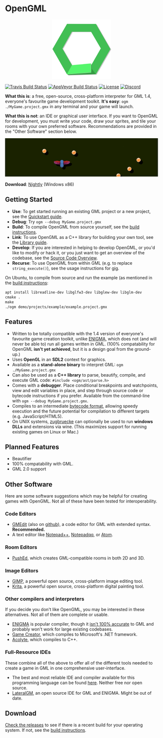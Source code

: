 # OpenGML

<p align="center"><img src="./etc/logo-alpha-small.png" /></p>

[![Travis Build Status](https://travis-ci.com/maiple/opengml.svg?branch=master)](https://travis-ci.com/maiple/opengml)
[![AppVeyor Build Status](https://ci.appveyor.com/api/projects/status/github/maiple/opengml?svg=true)](https://ci.appveyor.com/project/maiple/opengml)
[![License](https://img.shields.io/github/license/maiple/opengml?svg=true)](./LICENSE)
[![Discord](https://img.shields.io/discord/708407305833676960?svg=true)](https://discord.gg/3aztsGj)

**What this is**: a free, open-source, cross-platform interpreter for GML 1.4, everyone's favourite game development toolkit. **It's easy**: `ogm ./MyGame.project.gmx` in any terminal and your game will launch.

**What this is not**: an IDE or graphical user interface. If you want to OpenGML for development, you must write your code, draw your sprites, and tile your rooms with your own preferred software. Recommendations are provided in the "Other Software" section below.

<p align="center"><img src="./etc/example-game.gif" /></p>

**Download**: [Nightly](https://ci.appveyor.com/api/projects/maiple/opengml/artifacts/ogm-win32.zip) (Windows x86)

## Getting Started

- **Use**: To get started running an existing GML project or a new project, see the [Quickstart guide](./QUICKSTART.md).
- **Debug**: Try `ogm --debug MyGame.project.gmx`
- **Build**: To compile OpenGML from source yourself, see the [build instructions](./BUILD.md).
- **Link**: To use OpenGML as a C++ library for building your own tool, see the [Library guide](./LIBRARY.md).
- **Develop**: If you are interested in helping to develop OpenGML, or you'd like to modify or hack it, or you just want to get an overview of the codebase, see the [Source Code Overview](./SOURCE_OVERVIEW.md).
- **Recurse**: To use OpenGML from within GML (e.g. to replace `string_execute()`), see the usage instructions for [gig](./src/gig/README.md).

On Ubuntu, to compile from source and run the example (as mentioned in the [build instructions](./BUILD.md):

```
apt install libreadline-dev libglfw3-dev libglew-dev libglm-dev
cmake .
make
./ogm demo/projects/example/example.project.gmx
```

## Features

- Written to be totally compatible with the 1.4 version of everyone's favourite game creation toolkit, unlike [ENIGMA](https://enigma-dev.org/), which does not (and will never be able to) run all games written in GML. (100% compatability for OpenGML **isn't yet achieved**, but it is a design goal from the ground-up.)
- Uses **OpenGL** in an **SDL2** context for graphics.
- Available as a **stand-alone binary** to interpret GML: `ogm ./MyGame.project.gmx`
- Can also be used as a **C++ library** to parse, beautify, compile, and execute GML code: `#include <ogm/ast/parse.h>`
- Comes with a **debugger**. Place conditional breakpoints and watchpoints, view and edit variables in place, and step through source code or bytecode instructions if you prefer. Available from the command-line with `ogm --debug MyGame.project.gmx`.
- Compiles to an intermediate [bytecode format](./include/ogm/bytecode/bytecode.hpp), allowing speedy execution and the future potential for compilation to different targets (e.g. JavaScript/HTML5).
- On UNIX systems, [zugbruecke](https://github.com/pleiszenburg/zugbruecke) can optionally be used to run **windows DLLs** and extensions via wine. (This maximizes support for running existing games on Linux or Mac.)

## Planned Features

- Beautifier
- 100% compatability with GML.
- GML 2.0 support

## Other Software

Here are some software suggestions which may be helpful for creating games with OpenGML. Not all of these have been tested for interoperability.

### Code Editors
- [GMEdit](https://yellowafterlife.itch.io/gmedit) (also on [github](https://github.com/GameMakerDiscord/GMEdit)), a code editor for GML with extended syntax. **Recommended.**
- A text editor like [Notepad++](https://notepad-plus-plus.org/), [Notepadqq](https://notepadqq.com/s/), or [Atom](https://atom.io/).

### Room Editors
- [PushEd](https://github.com/GameMakerDiscord/PushEd), which creates GML-compatible rooms in both 2D and 3D.

### Image Editors
- [GIMP](https://www.gimp.org/), a powerful open source, cross-platform image editing tool.
- [Krita](https://krita.org/en/), a powerful open source, cross-platform digital painting tool.

### Other compilers and interpreters

If you decide you don't like OpenGML, you may be interested in these alternatives. Not all of them are complete or usable.

- [ENIGMA](https://enigma-dev.org/) is popular compiler, though it [isn't 100% accurate](https://enigma-dev.org/docs/Wiki/GM_Incompatibilities) to GML and probably won't work for large existing codebases.
- [Game Creator](https://github.com/joshwyant/game-creator), which compiles to Microsoft's .NET framework.
- [Acolyte](https://github.com/donkeybonks/acolyte), which compiles to C++.


### Full-Resource IDEs

These combine all of the above to offer all of the different tools needed to create a game in GML in one comprehensive user-interface.

- The best and most reliable IDE and compiler available for this programming language can be found [here](https://www.yoyogames.com/). Neither free nor open source.
- [LateralGM](http://lateralgm.org/), an open source IDE for GML and ENIGMA. Might be out of date.

## Download

[Check the releases](https://github.com/nstbayless/gml-beautify/releases) to see if there is a recent build for your operating system. If not, see the [build instructions](./BUILD.md).
